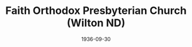 ---
date: &id001 1936-09-30
end_date: null
location:
  address: null
  city: Wilton
  state: ND
minister:
- end: 1947-03-12
  name: Curtiss Balcom
  start: 1936-09-30
  type: Pastor
ministers:
- Curtiss Balcom
name: Faith Orthodox Presbyterian Church
names: null
origination_date: *id001
raw_data: "ND\nWilton\nFaith Orthodox Presbyterian Church  (September 30, 1936\u2013\
  \ March 12, 1947)\nPastor: Curtiss Balcom, 1936\u201347"
received_from: null
states:
- ND
status:
  active: false
  end_date: 1947-03-12
  reason: null
  received_from: null
  withdrawal_to: null
title: Faith Orthodox Presbyterian Church (Wilton ND)
year_established:
- 1936

---